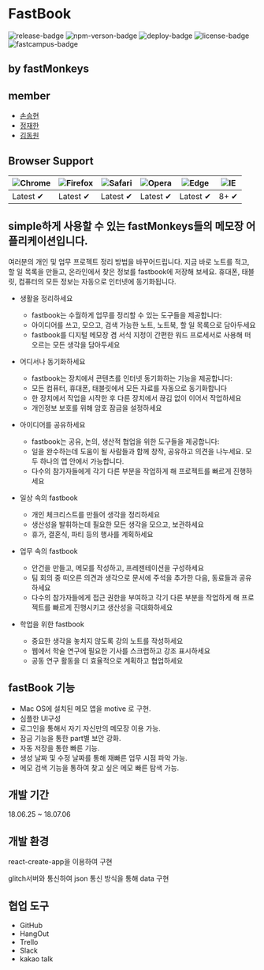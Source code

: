 # FastBook 
![release-badge](https://img.shields.io/badge/release-1.0.0-yellow.svg)
![npm-verson-badge](https://img.shields.io/badge/npm-5.6.0-orange.svg)
![deploy-badge](https://img.shields.io/badge/deploy-success-blue.svg)
![license-badge](https://img.shields.io/badge/license-fastMonkeys-brightgreen.svg)
![fastcampus-badge](https://img.shields.io/badge/copyright-fastCampus-red.svg)

## by fastMonkeys

## member

- [손승현](https://github.com/OnloadMyBrain)
- [정재한](https://github.com/jaehanjung)
- [김동원](https://github.com/gimdongwon)

## Browser Support

| ![Chrome](https://raw.github.com/alrra/browser-logos/master/src/chrome/chrome_48x48.png) | ![Firefox](https://raw.github.com/alrra/browser-logos/master/src/firefox/firefox_48x48.png) | ![Safari](https://raw.github.com/alrra/browser-logos/master/src/safari/safari_48x48.png) | ![Opera](https://raw.github.com/alrra/browser-logos/master/src/opera/opera_48x48.png) | ![Edge](https://raw.github.com/alrra/browser-logos/master/src/edge/edge_48x48.png) | ![IE](https://raw.github.com/alrra/browser-logos/master/src/archive/internet-explorer_9-11/internet-explorer_9-11_48x48.png) |
| ---------------------------------------------------------------------------------------- | ------------------------------------------------------------------------------------------- | ---------------------------------------------------------------------------------------- | ------------------------------------------------------------------------------------- | ---------------------------------------------------------------------------------- | ---------------------------------------------------------------------------------------------------------------------------- |
| Latest ✔                                                                                 | Latest ✔                                                                                    | Latest ✔                                                                                 | Latest ✔                                                                              | Latest ✔                                                                           | 8+ ✔                                                                                                                         |

## simple하게 사용할 수 있는 fastMonkeys들의 메모장 어플리케이션입니다.

 여러분의 개인 및 업무 프로젝트 정리 방법을 바꾸어드립니다. 지금 바로 노트를 적고, 할 일 목록을 만들고, 온라인에서 찾은 정보를 fastbook에 저장해 보세요. 휴대폰, 태블릿, 컴퓨터의 모든 정보는 자동으로 인터넷에 동기화됩니다.

- 생활을 정리하세요
  - fastbook는 수월하게 업무를 정리할 수 있는 도구들을 제공합니다:
  - 아이디어를 쓰고, 모으고, 검색 가능한 노트, 노트북, 할 일 목록으로 담아두세요
  - fastbook를 디지털 메모장 겸 서식 지정이 간편한 워드 프로세서로 사용해 떠오르는 모든 생각을 담아두세요

- 어디서나 동기화하세요
  - fastbook는 장치에서 콘텐츠를 인터넷 동기화하는 기능을 제공합니다:
  - 모든 컴퓨터, 휴대폰, 태블릿에서 모든 자료를 자동으로 동기화합니다
  - 한 장치에서 작업을 시작한 후 다른 장치에서 끊김 없이 이어서 작업하세요
  - 개인정보 보호를 위해 암호 잠금을 설정하세요

- 아이디어를 공유하세요
  - fastbook는 공유, 논의, 생산적 협업을 위한 도구들을 제공합니다:
  - 일을 완수하는데 도움이 될 사람들과 함께 창작, 공유하고 의견을 나누세요. 모두 하나의 앱 안에서 가능합니다.
  - 다수의 참가자들에게 각기 다른 부분을 작업하게 해 프로젝트를 빠르게 진행하세요

- 일상 속의 fastbook
  - 개인 체크리스트를 만들어 생각을 정리하세요
  - 생산성을 발휘하는데 필요한 모든 생각을 모으고, 보관하세요
  - 휴가, 결혼식, 파티 등의 행사를 계획하세요

- 업무 속의 fastbook
  - 안건을 만들고, 메모를 작성하고, 프레젠테이션을 구성하세요
  - 팀 회의 중 떠오른 의견과 생각으로 문서에 주석을 추가한 다음, 동료들과 공유하세요
  - 다수의 참가자들에게 접근 권한을 부여하고 각기 다른 부분을 작업하게 해 프로젝트를 빠르게 진행시키고 생산성을 극대화하세요

- 학업을 위한 fastbook
  - 중요한 생각을 놓치지 않도록 강의 노트를 작성하세요
  - 웹에서 학술 연구에 필요한 기사를 스크랩하고 강조 표시하세요
  - 공동 연구 활동을 더 효율적으로 계획하고 협업하세요

## fastBook 기능

- Mac OS에 설치된 메모 앱을 motive 로 구현.
- 심플한 UI구성
- 로그인을 통해서 자기 자신만의 메모장 이용 가능.
- 잠금 기능을 통한 part별 보안 강화.
- 자동 저장을 통한 빠른 기능.
- 생성 날짜 및 수정 날짜를 통해 재빠른 업무 시점 파악 가능.
- 메모 검색 기능을 통하여 찾고 싶은 메모 빠른 탐색 가능.

## 개발 기간

18.06.25 ~ 18.07.06

## 개발 환경

react-create-app을 이용하여 구현

glitch서버와 통신하여 json 통신 방식을 통해 data 구현

## 협업 도구

- GitHub
- HangOut
- Trello
- Slack
- kakao talk
